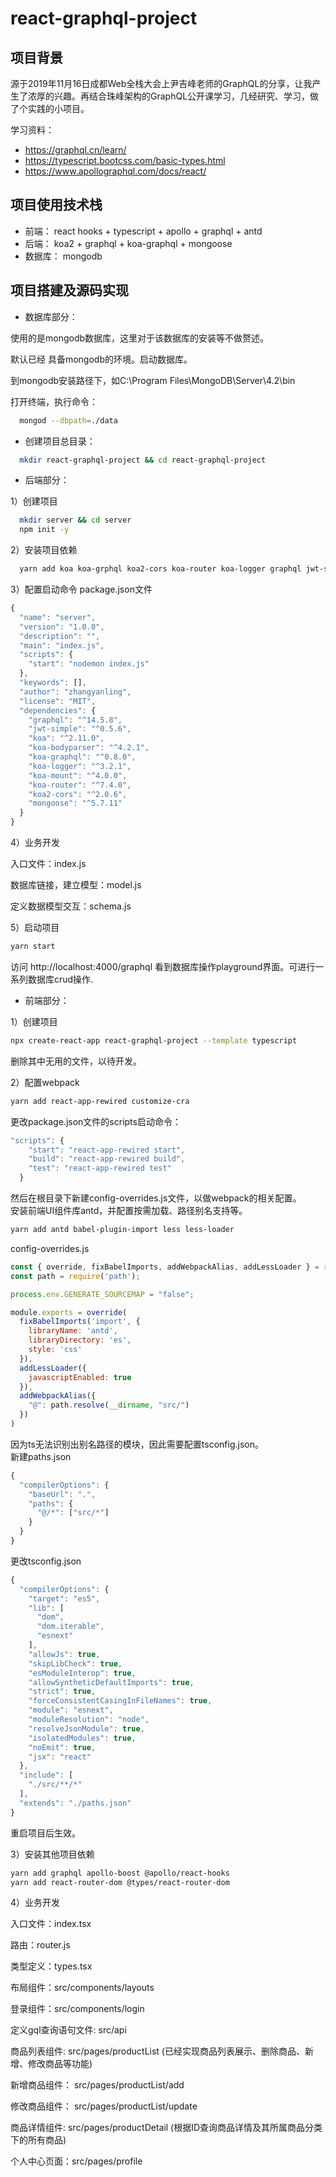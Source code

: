 # react-graphql-project

## 项目背景
源于2019年11月16日成都Web全栈大会上尹吉峰老师的GraphQL的分享，让我产生了浓厚的兴趣。再结合珠峰架构的GraphQL公开课学习，几经研究、学习，做了个实践的小项目。<br />

学习资料：<br />
- https://graphql.cn/learn/
- https://typescript.bootcss.com/basic-types.html
- https://www.apollographql.com/docs/react/

## 项目使用技术栈
* 前端：
react hooks + typescript + apollo + graphql + antd
* 后端：
koa2 + graphql + koa-graphql + mongoose
* 数据库：
mongodb

## 项目搭建及源码实现
* 数据库部分：<br/>

使用的是mongodb数据库，这里对于该数据库的安装等不做赘述。

默认已经 具备mongodb的环境。启动数据库。

到mongodb安装路径下，如C:\Program Files\MongoDB\Server\4.2\bin

打开终端，执行命令：
```bash
  mongod --dbpath=./data
```
* 创建项目总目录：
```bash
  mkdir react-graphql-project && cd react-graphql-project
```
* 后端部分：<br/>

1）创建项目
```bash
  mkdir server && cd server
  npm init -y
```
2）安装项目依赖
```bash
  yarn add koa koa-grphql koa2-cors koa-router koa-logger graphql jwt-simple koa-bodyparser
```
3）配置启动命令
package.json文件
```javascript
{
  "name": "server",
  "version": "1.0.0",
  "description": "",
  "main": "index.js",
  "scripts": {
    "start": "nodemon index.js"
  },
  "keywords": [],
  "author": "zhangyanling",
  "license": "MIT",
  "dependencies": {
    "graphql": "^14.5.8",
    "jwt-simple": "^0.5.6",
    "koa": "^2.11.0",
    "koa-bodyparser": "^4.2.1",
    "koa-graphql": "^0.8.0",
    "koa-logger": "^3.2.1",
    "koa-mount": "^4.0.0",
    "koa-router": "^7.4.0",
    "koa2-cors": "^2.0.6",
    "mongoose": "^5.7.11"
  }
}
```
4）业务开发

入口文件：index.js

数据库链接，建立模型：model.js

定义数据模型交互：schema.js

5）启动项目
```bash
yarn start
```
访问 http://localhost:4000/graphql 看到数据库操作playground界面。可进行一系列数据库crud操作.

* 前端部分：<br/>

1）创建项目
```bash
npx create-react-app react-graphql-project --template typescript
```
删除其中无用的文件，以待开发。

2）配置webpack
```bash
yarn add react-app-rewired customize-cra
```
更改package.json文件的scripts启动命令：
```javascript 
"scripts": {
    "start": "react-app-rewired start",
    "build": "react-app-rewired build",
    "test": "react-app-rewired test"
  }
```
然后在根目录下新建config-overrides.js文件，以做webpack的相关配置。<br/>
安装前端UI组件库antd，并配置按需加载、路径别名支持等。
```bash
yarn add antd babel-plugin-import less less-loader
```
config-overrides.js
```javascript 
const { override, fixBabelImports, addWebpackAlias, addLessLoader } = require('customize-cra');
const path = require('path');

process.env.GENERATE_SOURCEMAP = "false";

module.exports = override(
  fixBabelImports('import', {
    libraryName: 'antd',
    libraryDirectory: 'es',
    style: 'css'
  }),
  addLessLoader({
    javascriptEnabled: true
  }),
  addWebpackAlias({
    "@": path.resolve(__dirname, "src/")              
  })
)
```
因为ts无法识别出别名路径的模块，因此需要配置tsconfig.json。<br/>
新建paths.json
```javascript 
{
  "compilerOptions": {
    "baseUrl": ".",
    "paths": {
      "@/*": ["src/*"]
    }
  }
}
```
更改tsconfig.json
```javascript
{
  "compilerOptions": {
    "target": "es5",
    "lib": [
      "dom",
      "dom.iterable",
      "esnext"
    ],
    "allowJs": true,
    "skipLibCheck": true,
    "esModuleInterop": true,
    "allowSyntheticDefaultImports": true,
    "strict": true,
    "forceConsistentCasingInFileNames": true,
    "module": "esnext",
    "moduleResolution": "node",
    "resolveJsonModule": true,
    "isolatedModules": true,
    "noEmit": true,
    "jsx": "react"
  },
  "include": [
    "./src/**/*"
  ],
  "extends": "./paths.json"
}
```
重启项目后生效。

3）安装其他项目依赖
```bash
yarn add graphql apollo-boost @apollo/react-hooks
yarn add react-router-dom @types/react-router-dom
```
4）业务开发

入口文件：index.tsx

路由：router.js
 
类型定义：types.tsx 

布局组件：src/components/layouts

登录组件：src/components/login

定义gql查询语句文件: src/api
 
商品列表组件: src/pages/productList (已经实现商品列表展示、删除商品、新增、修改商品等功能)

新增商品组件： src/pages/productList/add 

修改商品组件： src/pages/productList/update

商品详情组件: src/pages/productDetail (根据ID查询商品详情及其所属商品分类下的所有商品)

个人中心页面：src/pages/profile
